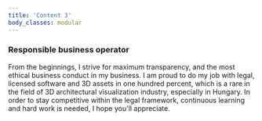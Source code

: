 ```yaml
---
title: 'Content 3'
body_classes: modular
---
```


### Responsible business operator
From the beginnings, I strive for maximum transparency, and the most ethical business conduct in my business. I am proud to do my job with legal, licensed software and 3D assets in one hundred percent, which is a rare in the field of 3D architectural visualization industry, especially in Hungary. In order to stay competitive within the legal framework, continuous learning and hard work is needed, I hope you'll appreciate.

